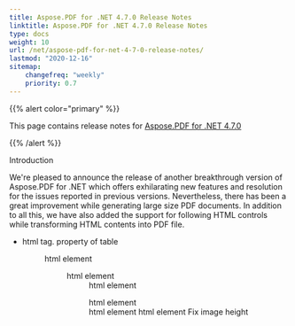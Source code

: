 ```yaml
---
title: Aspose.PDF for .NET 4.7.0 Release Notes
linktitle: Aspose.PDF for .NET 4.7.0 Release Notes
type: docs
weight: 10
url: /net/aspose-pdf-for-net-4-7-0-release-notes/
lastmod: "2020-12-16"
sitemap:
    changefreq: "weekly"
    priority: 0.7
---
```


{{% alert color="primary" %}}

This page contains release notes for [Aspose.PDF for .NET 4.7.0](http://www.aspose.com/downloads/pdf/net/new-releases/aspose.pdf-for-.net-4.7.0/)

{{% /alert %}}

Introduction

We're pleased to announce the release of another breakthrough version of Aspose.PDF for .NET which offers exhilarating new features and resolution for the issues reported in previous versions. Nevertheless, there has been a great improvement while generating large size PDF documents. In addition to all this, we have also added the support for following HTML controls while transforming HTML contents into PDF file.

- <alt> html tag.
  <width> property of table
  <menu> html element
  <dir> html element
  <dd> html element
  <dl> html element
  <dt> html element
  <basefont> html element
  Fix image height
